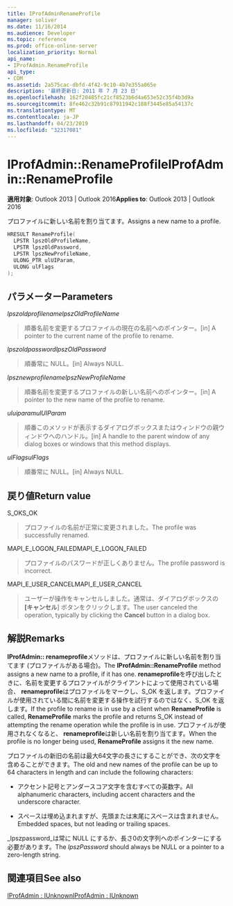 ```yaml
---
title: IProfAdminRenameProfile
manager: soliver
ms.date: 11/16/2014
ms.audience: Developer
ms.topic: reference
ms.prod: office-online-server
localization_priority: Normal
api_name:
- IProfAdmin.RenameProfile
api_type:
- COM
ms.assetid: 2a575cac-dbfd-4f42-9c10-4b7e355a065e
description: '最終更新日: 2011 年 7 月 23 日'
ms.openlocfilehash: 162f20485fc21cf8523b6d4a653e52c35f4b3d9a
ms.sourcegitcommit: 8fe462c32b91c87911942c188f3445e85a54137c
ms.translationtype: MT
ms.contentlocale: ja-JP
ms.lasthandoff: 04/23/2019
ms.locfileid: "32317081"
---
```

# <a name="iprofadminrenameprofile"></a><span data-ttu-id="dfdb3-103">IProfAdmin::RenameProfile</span><span class="sxs-lookup"><span data-stu-id="dfdb3-103">IProfAdmin::RenameProfile</span></span>

  
  
<span data-ttu-id="dfdb3-104">**適用対象**: Outlook 2013 | Outlook 2016</span><span class="sxs-lookup"><span data-stu-id="dfdb3-104">**Applies to**: Outlook 2013 | Outlook 2016</span></span> 
  
<span data-ttu-id="dfdb3-105">プロファイルに新しい名前を割り当てます。</span><span class="sxs-lookup"><span data-stu-id="dfdb3-105">Assigns a new name to a profile.</span></span>
  
```cpp
HRESULT RenameProfile(
  LPSTR lpszOldProfileName,
  LPSTR lpszOldPassword,
  LPSTR lpszNewProfileName,
  ULONG_PTR ulUIParam,
  ULONG ulFlags
);
```

## <a name="parameters"></a><span data-ttu-id="dfdb3-106">パラメーター</span><span class="sxs-lookup"><span data-stu-id="dfdb3-106">Parameters</span></span>

 <span data-ttu-id="dfdb3-107">_lpszoldprofilename_</span><span class="sxs-lookup"><span data-stu-id="dfdb3-107">_lpszOldProfileName_</span></span>
  
> <span data-ttu-id="dfdb3-108">順番名前を変更するプロファイルの現在の名前へのポインター。</span><span class="sxs-lookup"><span data-stu-id="dfdb3-108">[in] A pointer to the current name of the profile to rename.</span></span>
    
 <span data-ttu-id="dfdb3-109">_lpszoldpassword_</span><span class="sxs-lookup"><span data-stu-id="dfdb3-109">_lpszOldPassword_</span></span>
  
> <span data-ttu-id="dfdb3-110">順番常に NULL。</span><span class="sxs-lookup"><span data-stu-id="dfdb3-110">[in] Always NULL.</span></span>
    
 <span data-ttu-id="dfdb3-111">_lpsznewprofilename_</span><span class="sxs-lookup"><span data-stu-id="dfdb3-111">_lpszNewProfileName_</span></span>
  
> <span data-ttu-id="dfdb3-112">順番名前を変更するプロファイルの新しい名前へのポインター。</span><span class="sxs-lookup"><span data-stu-id="dfdb3-112">[in] A pointer to the new name of the profile to rename.</span></span>
    
 <span data-ttu-id="dfdb3-113">_uluiparam_</span><span class="sxs-lookup"><span data-stu-id="dfdb3-113">_ulUIParam_</span></span>
  
> <span data-ttu-id="dfdb3-114">順番このメソッドが表示するダイアログボックスまたはウィンドウの親ウィンドウへのハンドル。</span><span class="sxs-lookup"><span data-stu-id="dfdb3-114">[in] A handle to the parent window of any dialog boxes or windows that this method displays.</span></span> 
    
 <span data-ttu-id="dfdb3-115">_ulFlags_</span><span class="sxs-lookup"><span data-stu-id="dfdb3-115">_ulFlags_</span></span>
  
> <span data-ttu-id="dfdb3-116">順番常に NULL。</span><span class="sxs-lookup"><span data-stu-id="dfdb3-116">[in] Always NULL.</span></span>
    
## <a name="return-value"></a><span data-ttu-id="dfdb3-117">戻り値</span><span class="sxs-lookup"><span data-stu-id="dfdb3-117">Return value</span></span>

<span data-ttu-id="dfdb3-118">S_OK</span><span class="sxs-lookup"><span data-stu-id="dfdb3-118">S_OK</span></span> 
  
> <span data-ttu-id="dfdb3-119">プロファイルの名前が正常に変更されました。</span><span class="sxs-lookup"><span data-stu-id="dfdb3-119">The profile was successfully renamed.</span></span>
    
<span data-ttu-id="dfdb3-120">MAPI_E_LOGON_FAILED</span><span class="sxs-lookup"><span data-stu-id="dfdb3-120">MAPI_E_LOGON_FAILED</span></span> 
  
> <span data-ttu-id="dfdb3-121">プロファイルのパスワードが正しくありません。</span><span class="sxs-lookup"><span data-stu-id="dfdb3-121">The profile password is incorrect.</span></span>
    
<span data-ttu-id="dfdb3-122">MAPI_E_USER_CANCEL</span><span class="sxs-lookup"><span data-stu-id="dfdb3-122">MAPI_E_USER_CANCEL</span></span> 
  
> <span data-ttu-id="dfdb3-123">ユーザーが操作をキャンセルしました。通常は、ダイアログボックスの **[キャンセル**] ボタンをクリックします。</span><span class="sxs-lookup"><span data-stu-id="dfdb3-123">The user canceled the operation, typically by clicking the **Cancel** button in a dialog box.</span></span> 
    
## <a name="remarks"></a><span data-ttu-id="dfdb3-124">解説</span><span class="sxs-lookup"><span data-stu-id="dfdb3-124">Remarks</span></span>

<span data-ttu-id="dfdb3-125">**IProfAdmin:: renameprofile**メソッドは、プロファイルに新しい名前を割り当てます (プロファイルがある場合)。</span><span class="sxs-lookup"><span data-stu-id="dfdb3-125">The **IProfAdmin::RenameProfile** method assigns a new name to a profile, if it has one.</span></span> <span data-ttu-id="dfdb3-126">**renameprofile**を呼び出したときに、名前を変更するプロファイルがクライアントによって使用されている場合、 **renameprofile**はプロファイルをマークし、S_OK を返します。プロファイルが使用されている間に名前を変更する操作を試行するのではなく、S_OK を返します。</span><span class="sxs-lookup"><span data-stu-id="dfdb3-126">If the profile to rename is in use by a client when **RenameProfile** is called, **RenameProfile** marks the profile and returns S_OK instead of attempting the rename operation while the profile is in use.</span></span> <span data-ttu-id="dfdb3-127">プロファイルが使用されなくなると、 **renameprofile**は新しい名前を割り当てます。</span><span class="sxs-lookup"><span data-stu-id="dfdb3-127">When the profile is no longer being used, **RenameProfile** assigns it the new name.</span></span> 
  
<span data-ttu-id="dfdb3-128">プロファイルの新旧の名前は最大64文字の長さにすることができ、次の文字を含めることができます。</span><span class="sxs-lookup"><span data-stu-id="dfdb3-128">The old and new names of the profile can be up to 64 characters in length and can include the following characters:</span></span>
  
- <span data-ttu-id="dfdb3-129">アクセント記号とアンダースコア文字を含むすべての英数字。</span><span class="sxs-lookup"><span data-stu-id="dfdb3-129">All alphanumeric characters, including accent characters and the underscore character.</span></span>
    
- <span data-ttu-id="dfdb3-130">スペースは埋め込まれますが、先頭または末尾にスペースは含まれません。</span><span class="sxs-lookup"><span data-stu-id="dfdb3-130">Embedded spaces, but not leading or trailing spaces.</span></span>
    
<span data-ttu-id="dfdb3-131">_lpszpassword_は常に NULL にするか、長さ0の文字列へのポインターにする必要があります。</span><span class="sxs-lookup"><span data-stu-id="dfdb3-131">The  _lpszPassword_ should always be NULL or a pointer to a zero-length string.</span></span> 
  
## <a name="see-also"></a><span data-ttu-id="dfdb3-132">関連項目</span><span class="sxs-lookup"><span data-stu-id="dfdb3-132">See also</span></span>



[<span data-ttu-id="dfdb3-133">IProfAdmin : IUnknown</span><span class="sxs-lookup"><span data-stu-id="dfdb3-133">IProfAdmin : IUnknown</span></span>](iprofadminiunknown.md)

